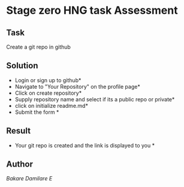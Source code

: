 # Stage zero HNG task Assessment
    
    
## Task
Create a git repo in github


## Solution

* Login or sign up to github*
* Navigate to "Your Repository" on the profile page*
* Click on create repository*
* Supply repository name and select if its a public repo or private*
* click on initialize readme.md*
* Submit the form *

## Result

* Your git repo is created and the link is displayed to you *


## Author
*Bakare Damilare E*
